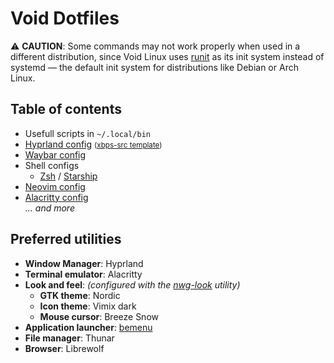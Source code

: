 # Void Dotfiles
⚠️ **CAUTION**: Some commands may not work properly when used in a different
distribution, since Void Linux uses [runit][3] as its init system instead of 
systemd — the default init system for distributions like Debian or Arch Linux.

## Table of contents

- Usefull scripts in `~/.local/bin`
- [Hyprland config](.config/hypr/) <small>([xbps-src template](https://github.com/Makrennel/hyprland-void))</small>
- [Waybar config](.config/waybar/)
- Shell configs
	- [Zsh](.zshrc) / [Starship](.config/starship.toml)
- [Neovim config](.config/nvim/)
- [Alacritty config](.config/alacritty.yml)  
*... and more*

## Preferred utilities

- **Window Manager**: Hyprland
- **Terminal emulator**: Alacritty
- **Look and feel**:  *(configured with the [nwg-look][1] utility)*
    - **GTK theme**: Nordic
    - **Icon theme**: Vimix dark
    - **Mouse cursor**: Breeze Snow
- **Application launcher**: [bemenu][2]
- **File manager**: Thunar
- **Browser**: Librewolf

[1]: https://github.com/nwg-piotr/nwg-look
[2]: https://github.com/Cloudef/bemenu
[3]: https://docs.voidlinux.org/config/services/index.html

